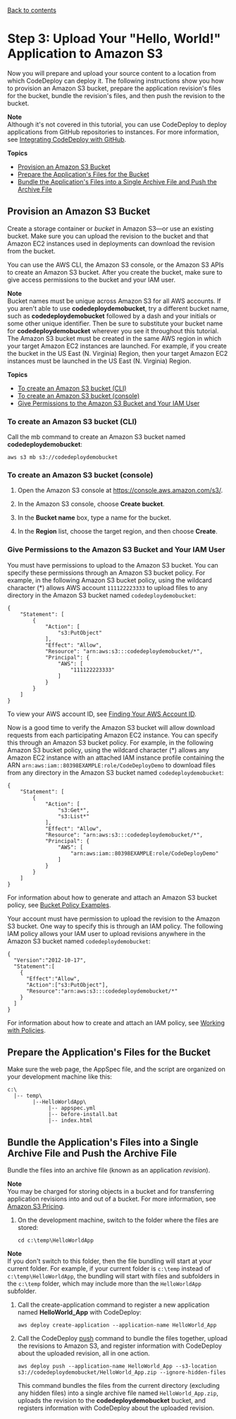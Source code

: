 [Back to contents](index.md)

# Step 3: Upload Your "Hello, World\!" Application to Amazon S3<a name="tutorials-windows-upload-application"></a>

Now you will prepare and upload your source content to a location from which CodeDeploy can deploy it\. The following instructions show you how to provision an Amazon S3 bucket, prepare the application revision's files for the bucket, bundle the revision's files, and then push the revision to the bucket\.

**Note**  
Although it's not covered in this tutorial, you can use CodeDeploy to deploy applications from GitHub repositories to instances\. For more information, see [Integrating CodeDeploy with GitHub](integrations-partners-github.md)\.

**Topics**
+ [Provision an Amazon S3 Bucket](#tutorials-windows-upload-application-create-s3-bucket)
+ [Prepare the Application's Files for the Bucket](#tutorials-windows-upload-application-prepare-application-files)
+ [Bundle the Application's Files into a Single Archive File and Push the Archive File](#tutorials-windows-upload-application-bundle-and-push-archive)

## Provision an Amazon S3 Bucket<a name="tutorials-windows-upload-application-create-s3-bucket"></a>

Create a storage container or *bucket* in Amazon S3—or use an existing bucket\. Make sure you can upload the revision to the bucket and that Amazon EC2 instances used in deployments can download the revision from the bucket\.

You can use the AWS CLI, the Amazon S3 console, or the Amazon S3 APIs to create an Amazon S3 bucket\. After you create the bucket, make sure to give access permissions to the bucket and your IAM user\.

**Note**  
Bucket names must be unique across Amazon S3 for all AWS accounts\. If you aren't able to use **codedeploydemobucket**, try a different bucket name, such as **codedeploydemobucket** followed by a dash and your initials or some other unique identifier\. Then be sure to substitute your bucket name for **codedeploydemobucket** wherever you see it throughout this tutorial\.  
The Amazon S3 bucket must be created in the same AWS region in which your target Amazon EC2 instances are launched\. For example, if you create the bucket in the US East \(N\. Virginia\) Region, then your target Amazon EC2 instances must be launched in the US East \(N\. Virginia\) Region\.

**Topics**
+ [To create an Amazon S3 bucket \(CLI\)](#tutorials-windows-upload-application-create-s3-bucket-cli)
+ [To create an Amazon S3 bucket \(console\)](#tutorials-windows-upload-application-create-s3-bucket-console)
+ [Give Permissions to the Amazon S3 Bucket and Your IAM User](#tutorials-windows-upload-application-create-s3-bucket-grant-permission)

### To create an Amazon S3 bucket \(CLI\)<a name="tutorials-windows-upload-application-create-s3-bucket-cli"></a>

Call the mb command to create an Amazon S3 bucket named **codedeploydemobucket**:

```
aws s3 mb s3://codedeploydemobucket
```

### To create an Amazon S3 bucket \(console\)<a name="tutorials-windows-upload-application-create-s3-bucket-console"></a>

1. Open the Amazon S3 console at [https://console\.aws\.amazon\.com/s3/](https://console.aws.amazon.com/s3/)\.

1. In the Amazon S3 console, choose **Create bucket**\.

1. In the **Bucket name** box, type a name for the bucket\.

1. In the **Region** list, choose the target region, and then choose **Create**\.

### Give Permissions to the Amazon S3 Bucket and Your IAM User<a name="tutorials-windows-upload-application-create-s3-bucket-grant-permission"></a>

You must have permissions to upload to the Amazon S3 bucket\. You can specify these permissions through an Amazon S3 bucket policy\. For example, in the following Amazon S3 bucket policy, using the wildcard character \(\*\) allows AWS account `111122223333` to upload files to any directory in the Amazon S3 bucket named `codedeploydemobucket`:

```
{
    "Statement": [
        {
            "Action": [
                "s3:PutObject"
            ],
            "Effect": "Allow",
            "Resource": "arn:aws:s3:::codedeploydemobucket/*",
            "Principal": {
                "AWS": [
                    "111122223333"
                ]
            }
        }
    ]
}
```

To view your AWS account ID, see [Finding Your AWS Account ID](https://docs.aws.amazon.com/IAM/latest/UserGuide/console_account-alias.html#FindingYourAWSId)\.

Now is a good time to verify the Amazon S3 bucket will allow download requests from each participating Amazon EC2 instance\. You can specify this through an Amazon S3 bucket policy\. For example, in the following Amazon S3 bucket policy, using the wildcard character \(\*\) allows any Amazon EC2 instance with an attached IAM instance profile containing the ARN `arn:aws:iam::80398EXAMPLE:role/CodeDeployDemo` to download files from any directory in the Amazon S3 bucket named `codedeploydemobucket`:

```
{
    "Statement": [
        {
            "Action": [
                "s3:Get*",
                "s3:List*"
            ],
            "Effect": "Allow",
            "Resource": "arn:aws:s3:::codedeploydemobucket/*",
            "Principal": {
                "AWS": [
                    "arn:aws:iam::80398EXAMPLE:role/CodeDeployDemo"
                ]
            }
        }
    ]
}
```

For information about how to generate and attach an Amazon S3 bucket policy, see [Bucket Policy Examples](https://docs.aws.amazon.com/AmazonS3/latest/dev/example-bucket-policies.html)\.

Your account must have permission to upload the revision to the Amazon S3 bucket\. One way to specify this is through an IAM policy\. The following IAM policy allows your IAM user to upload revisions anywhere in the Amazon S3 bucket named `codedeploydemobucket`:

```
{
  "Version":"2012-10-17",  
  "Statement":[
    {
      "Effect":"Allow",
      "Action":["s3:PutObject"],
      "Resource":"arn:aws:s3:::codedeploydemobucket/*"
    }
  ]
}
```

For information about how to create and attach an IAM policy, see [Working with Policies](https://docs.aws.amazon.com/IAM/latest/UserGuide/ManagingPolicies.html#AddingPermissions_Console)\.

## Prepare the Application's Files for the Bucket<a name="tutorials-windows-upload-application-prepare-application-files"></a>

Make sure the web page, the AppSpec file, and the script are organized on your development machine like this:

```
c:\
  |-- temp\
        |--HelloWorldApp\
             |-- appspec.yml
             |-- before-install.bat
             |-- index.html
```

## Bundle the Application's Files into a Single Archive File and Push the Archive File<a name="tutorials-windows-upload-application-bundle-and-push-archive"></a>

Bundle the files into an archive file \(known as an application *revision*\)\.

**Note**  
You may be charged for storing objects in a bucket and for transferring application revisions into and out of a bucket\. For more information, see [Amazon S3 Pricing](https://aws.amazon.com/s3/pricing/)\. 

1. On the development machine, switch to the folder where the files are stored: 

   ```
   cd c:\temp\HelloWorldApp
   ```
**Note**  
If you don't switch to this folder, then the file bundling will start at your current folder\. For example, if your current folder is `c:\temp` instead of `c:\temp\HelloWorldApp`, the bundling will start with files and subfolders in the `c:\temp` folder, which may include more than the `HelloWorldApp` subfolder\.

1. Call the create\-application command to register a new application named **HelloWorld\_App** with CodeDeploy:

   ```
   aws deploy create-application --application-name HelloWorld_App
   ```

1. Call the CodeDeploy [push](https://docs.aws.amazon.com/cli/latest/reference/deploy/push.html) command to bundle the files together, upload the revisions to Amazon S3, and register information with CodeDeploy about the uploaded revision, all in one action\. 

   ```
   aws deploy push --application-name HelloWorld_App --s3-location s3://codedeploydemobucket/HelloWorld_App.zip --ignore-hidden-files
   ```

   This command bundles the files from the current directory \(excluding any hidden files\) into a single archive file named `HelloWorld_App.zip`, uploads the revision to the **codedeploydemobucket** bucket, and registers information with CodeDeploy about the uploaded revision\.